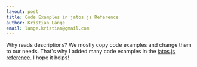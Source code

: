```yaml
---
layout: post
title: Code Examples in jatos.js Reference
author: Kristian Lange
email: lange.kristian@gmail.com
---
```


Why reads descriptions? We mostly copy code examples and change them to our needs. That's why I added many code examples in the [jatos.js reference](http://www.jatos.org/jatos.js-Reference.html). I hope it helps!

